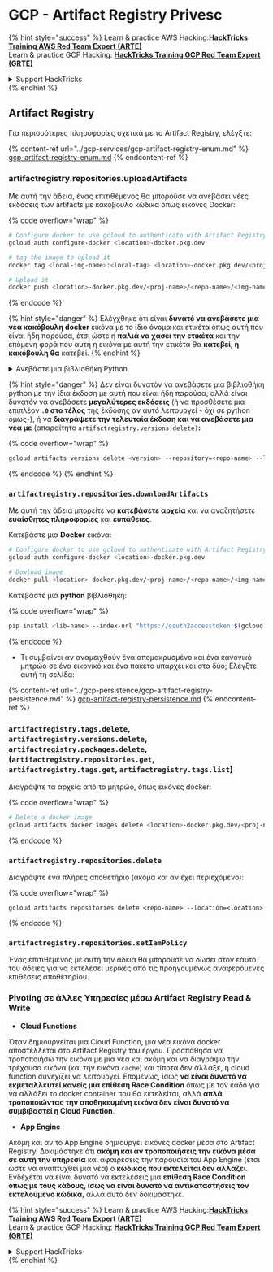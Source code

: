 # GCP - Artifact Registry Privesc

{% hint style="success" %}
Learn & practice AWS Hacking:<img src="../../../.gitbook/assets/image (1) (1) (1) (1).png" alt="" data-size="line">[**HackTricks Training AWS Red Team Expert (ARTE)**](https://training.hacktricks.xyz/courses/arte)<img src="../../../.gitbook/assets/image (1) (1) (1) (1).png" alt="" data-size="line">\
Learn & practice GCP Hacking: <img src="../../../.gitbook/assets/image (2) (1).png" alt="" data-size="line">[**HackTricks Training GCP Red Team Expert (GRTE)**<img src="../../../.gitbook/assets/image (2) (1).png" alt="" data-size="line">](https://training.hacktricks.xyz/courses/grte)

<details>

<summary>Support HackTricks</summary>

* Check the [**subscription plans**](https://github.com/sponsors/carlospolop)!
* **Join the** 💬 [**Discord group**](https://discord.gg/hRep4RUj7f) or the [**telegram group**](https://t.me/peass) or **follow** us on **Twitter** 🐦 [**@hacktricks\_live**](https://twitter.com/hacktricks_live)**.**
* **Share hacking tricks by submitting PRs to the** [**HackTricks**](https://github.com/carlospolop/hacktricks) and [**HackTricks Cloud**](https://github.com/carlospolop/hacktricks-cloud) github repos.

</details>
{% endhint %}

## Artifact Registry

Για περισσότερες πληροφορίες σχετικά με το Artifact Registry, ελέγξτε:

{% content-ref url="../gcp-services/gcp-artifact-registry-enum.md" %}
[gcp-artifact-registry-enum.md](../gcp-services/gcp-artifact-registry-enum.md)
{% endcontent-ref %}

### artifactregistry.repositories.uploadArtifacts

Με αυτή την άδεια, ένας επιτιθέμενος θα μπορούσε να ανεβάσει νέες εκδόσεις των artifacts με κακόβουλο κώδικα όπως εικόνες Docker:

{% code overflow="wrap" %}
```bash
# Configure docker to use gcloud to authenticate with Artifact Registry
gcloud auth configure-docker <location>-docker.pkg.dev

# tag the image to upload it
docker tag <local-img-name>:<local-tag> <location>-docker.pkg.dev/<proj-name>/<repo-name>/<img-name>:<tag>

# Upload it
docker push <location>-docker.pkg.dev/<proj-name>/<repo-name>/<img-name>:<tag>
```
{% endcode %}

{% hint style="danger" %}
Ελέγχθηκε ότι είναι **δυνατό να ανεβάσετε μια νέα κακόβουλη docker** εικόνα με το ίδιο όνομα και ετικέτα όπως αυτή που είναι ήδη παρούσα, έτσι ώστε η **παλιά να χάσει την ετικέτα** και την επόμενη φορά που αυτή η εικόνα με αυτή την ετικέτα θα **κατεβεί, η κακόβουλη θα** κατεβεί.
{% endhint %}

<details>

<summary>Ανεβάστε μια βιβλιοθήκη Python</summary>

**Ξεκινήστε δημιουργώντας τη βιβλιοθήκη που θα ανεβάσετε** (αν μπορείτε να κατεβάσετε την τελευταία έκδοση από το registry μπορείτε να παραλείψετε αυτό το βήμα):

1.  **Ρυθμίστε τη δομή του έργου σας**:

* Δημιουργήστε έναν νέο φάκελο για τη βιβλιοθήκη σας, π.χ., `hello_world_library`.
* Μέσα σε αυτόν τον φάκελο, δημιουργήστε έναν άλλο φάκελο με το όνομα του πακέτου σας, π.χ., `hello_world`.
* Μέσα στον φάκελο του πακέτου σας, δημιουργήστε ένα αρχείο `__init__.py`. Αυτό το αρχείο μπορεί να είναι κενό ή να περιέχει αρχικοποιήσεις για το πακέτο σας.

```bash
mkdir hello_world_library
cd hello_world_library
mkdir hello_world
touch hello_world/__init__.py
```
2.  **Γράψτε τον κώδικα της βιβλιοθήκης σας**:

* Μέσα στον φάκελο `hello_world`, δημιουργήστε ένα νέο αρχείο Python για το module σας, π.χ., `greet.py`.
* Γράψτε τη συνάρτηση "Γειά σου, Κόσμε!":

```python
# hello_world/greet.py
def say_hello():
return "Hello, World!"
```
3.  **Δημιουργήστε ένα αρχείο `setup.py`**:

* Στη ρίζα του φακέλου `hello_world_library`, δημιουργήστε ένα αρχείο `setup.py`.
* Αυτό το αρχείο περιέχει μεταδεδομένα σχετικά με τη βιβλιοθήκη σας και λέει στην Python πώς να την εγκαταστήσει.

```python
# setup.py
from setuptools import setup, find_packages

setup(
name='hello_world',
version='0.1',
packages=find_packages(),
install_requires=[
# Οποιεσδήποτε εξαρτήσεις χρειάζεται η βιβλιοθήκη σας
],
)
```

**Τώρα, ας ανεβάσουμε τη βιβλιοθήκη:**

1.  **Δημιουργήστε το πακέτο σας**:

* Από τη ρίζα του φακέλου `hello_world_library`, εκτελέστε:

```sh
python3 setup.py sdist bdist_wheel
```
2. **Ρυθμίστε την αυθεντικοποίηση για το twine** (χρησιμοποιείται για να ανεβάσετε το πακέτο σας):
* Βεβαιωθείτε ότι έχετε εγκαταστήσει το `twine` (`pip install twine`).
* Χρησιμοποιήστε το `gcloud` για να ρυθμίσετε τα διαπιστευτήρια:

{% code overflow="wrap" %}
````
```sh
twine upload --username 'oauth2accesstoken' --password "$(gcloud auth print-access-token)" --repository-url https://<location>-python.pkg.dev/<project-id>/<repo-name>/ dist/*
```
````
{% endcode %}

3. **Καθαρίστε την κατασκευή**
```bash
rm -rf dist build hello_world.egg-info
```
</details>

{% hint style="danger" %}
Δεν είναι δυνατόν να ανεβάσετε μια βιβλιοθήκη python με την ίδια έκδοση με αυτή που είναι ήδη παρούσα, αλλά είναι δυνατόν να ανεβάσετε **μεγαλύτερες εκδόσεις** (ή να προσθέσετε μια επιπλέον **`.0` στο τέλος** της έκδοσης αν αυτό λειτουργεί - όχι σε python όμως-), ή να **διαγράψετε την τελευταία έκδοση και να ανεβάσετε μια νέα με** (απαραίτητο `artifactregistry.versions.delete)`**:**

{% code overflow="wrap" %}
```sh
gcloud artifacts versions delete <version> --repository=<repo-name> --location=<location> --package=<lib-name>
```
{% endcode %}
{% endhint %}

### `artifactregistry.repositories.downloadArtifacts`

Με αυτή την άδεια μπορείτε να **κατεβάσετε αρχεία** και να αναζητήσετε **ευαίσθητες πληροφορίες** και **ευπάθειες**.

Κατεβάστε μια **Docker** εικόνα:
```sh
# Configure docker to use gcloud to authenticate with Artifact Registry
gcloud auth configure-docker <location>-docker.pkg.dev

# Dowload image
docker pull <location>-docker.pkg.dev/<proj-name>/<repo-name>/<img-name>:<tag>
```
Κατεβάστε μια **python** βιβλιοθήκη:

{% code overflow="wrap" %}
```bash
pip install <lib-name> --index-url "https://oauth2accesstoken:$(gcloud auth print-access-token)@<location>-python.pkg.dev/<project-id>/<repo-name>/simple/" --trusted-host <location>-python.pkg.dev --no-cache-dir
```
{% endcode %}

* Τι συμβαίνει αν αναμειχθούν ένα απομακρυσμένο και ένα κανονικό μητρώο σε ένα εικονικό και ένα πακέτο υπάρχει και στα δύο; Ελέγξτε αυτή τη σελίδα:

{% content-ref url="../gcp-persistence/gcp-artifact-registry-persistence.md" %}
[gcp-artifact-registry-persistence.md](../gcp-persistence/gcp-artifact-registry-persistence.md)
{% endcontent-ref %}

### `artifactregistry.tags.delete`, `artifactregistry.versions.delete`, `artifactregistry.packages.delete`, (`artifactregistry.repositories.get`, `artifactregistry.tags.get`, `artifactregistry.tags.list`)

Διαγράψτε τα αρχεία από το μητρώο, όπως εικόνες docker:

{% code overflow="wrap" %}
```bash
# Delete a docker image
gcloud artifacts docker images delete <location>-docker.pkg.dev/<proj-name>/<repo-name>/<img-name>:<tag>
```
{% endcode %}

### `artifactregistry.repositories.delete`

Διαγράψτε ένα πλήρες αποθετήριο (ακόμα και αν έχει περιεχόμενο):

{% code overflow="wrap" %}
```
gcloud artifacts repositories delete <repo-name> --location=<location>
```
{% endcode %}

### `artifactregistry.repositories.setIamPolicy`

Ένας επιτιθέμενος με αυτή την άδεια θα μπορούσε να δώσει στον εαυτό του άδειες για να εκτελέσει μερικές από τις προηγουμένως αναφερόμενες επιθέσεις αποθετηρίου.

### Pivoting σε άλλες Υπηρεσίες μέσω Artifact Registry Read & Write

* **Cloud Functions**

Όταν δημιουργείται μια Cloud Function, μια νέα εικόνα docker αποστέλλεται στο Artifact Registry του έργου. Προσπάθησα να τροποποιήσω την εικόνα με μια νέα και ακόμη και να διαγράψω την τρέχουσα εικόνα (και την εικόνα `cache`) και τίποτα δεν άλλαξε, η cloud function συνεχίζει να λειτουργεί. Επομένως, ίσως **να είναι δυνατό να εκμεταλλευτεί κανείς μια επίθεση Race Condition** όπως με τον κάδο για να αλλάξει το docker container που θα εκτελείται, αλλά **απλά τροποποιώντας την αποθηκευμένη εικόνα δεν είναι δυνατό να συμβιβαστεί η Cloud Function**.

* **App Engine**

Ακόμη και αν το App Engine δημιουργεί εικόνες docker μέσα στο Artifact Registry. Δοκιμάστηκε ότι **ακόμη και αν τροποποιήσεις την εικόνα μέσα σε αυτή την υπηρεσία** και αφαιρέσεις την παρουσία του App Engine (έτσι ώστε να αναπτυχθεί μια νέα) ο **κώδικας που εκτελείται δεν αλλάζει**.\
Ενδέχεται να είναι δυνατό να εκτελέσεις μια **επίθεση Race Condition όπως με τους κάδους, ίσως να είναι δυνατό να αντικαταστήσεις τον εκτελούμενο κώδικα**, αλλά αυτό δεν δοκιμάστηκε.

{% hint style="success" %}
Learn & practice AWS Hacking:<img src="../../../.gitbook/assets/image (1) (1) (1) (1).png" alt="" data-size="line">[**HackTricks Training AWS Red Team Expert (ARTE)**](https://training.hacktricks.xyz/courses/arte)<img src="../../../.gitbook/assets/image (1) (1) (1) (1).png" alt="" data-size="line">\
Learn & practice GCP Hacking: <img src="../../../.gitbook/assets/image (2) (1).png" alt="" data-size="line">[**HackTricks Training GCP Red Team Expert (GRTE)**<img src="../../../.gitbook/assets/image (2) (1).png" alt="" data-size="line">](https://training.hacktricks.xyz/courses/grte)

<details>

<summary>Support HackTricks</summary>

* Check the [**subscription plans**](https://github.com/sponsors/carlospolop)!
* **Join the** 💬 [**Discord group**](https://discord.gg/hRep4RUj7f) or the [**telegram group**](https://t.me/peass) or **follow** us on **Twitter** 🐦 [**@hacktricks\_live**](https://twitter.com/hacktricks_live)**.**
* **Share hacking tricks by submitting PRs to the** [**HackTricks**](https://github.com/carlospolop/hacktricks) and [**HackTricks Cloud**](https://github.com/carlospolop/hacktricks-cloud) github repos.

</details>
{% endhint %}
